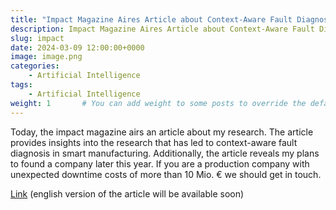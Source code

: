 ```yaml
---
title: "Impact Magazine Aires Article about Context-Aware Fault Diagnosis in Smart Manufacturing"
description: Impact Magazine Aires Article about Context-Aware Fault Diagnosis in Smart Manufacturing
slug: impact
date: 2024-03-09 12:00:00+0000
image: image.png
categories:
    - Artificial Intelligence
tags:
    - Artificial Intelligence
weight: 1       # You can add weight to some posts to override the default sorting (date descending)
---
```


Today, the impact magazine airs an article about my research. The article provides insights into the research that has led to context-aware fault diagnosis in smart manufacturing. Additionally, the article reveals my plans to found a company later this year. If you are a production company with unexpected downtime costs of more than 10 Mio. € we should get in touch.

[Link](https://lnkd.in/e8Wh9fyg) (english version of the article will be available soon)